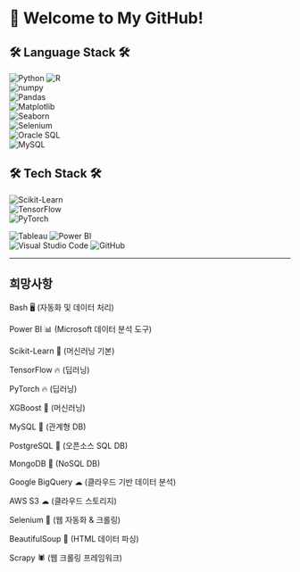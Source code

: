 
# 📌 Welcome to My GitHub!

## 🛠 Language Stack 🛠  
 
![Python](https://img.shields.io/badge/Python-563D7C?style=for-the-badge&logo=python&logoColor=white) 
![R](https://img.shields.io/badge/r-1572B6?style=for-the-badge&logo=r&logoColor=white)  
![numpy](https://img.shields.io/badge/numpy-F7DF1E?style=for-the-badge&logo=numpy&logoColor=black)  
![Pandas](https://img.shields.io/badge/pandas-6DB33F?style=for-the-badge&logo=pandas&logoColor=white)  
![Matplotlib](https://img.shields.io/badge/Matplotlib-11557C?style=for-the-badge&logo=plotly&logoColor=white)  
![Seaborn](https://img.shields.io/badge/Seaborn-008080?style=for-the-badge&logo=plotly&logoColor=white)   
![Selenium](https://img.shields.io/badge/Selenium-43B02A?style=for-the-badge&logo=selenium&logoColor=white)  
![Oracle SQL](https://img.shields.io/badge/OracleSQL-F80000?style=for-the-badge&logo=ORACLE&logoColor=white)  
![MySQL](https://img.shields.io/badge/MySQL-4479A1?style=for-the-badge&logo=mysql&logoColor=white)  


## 🛠 Tech Stack 🛠  
![Scikit-Learn](https://img.shields.io/badge/Scikit%20Learn-F7931E?style=for-the-badge&logo=scikit-learn&logoColor=white)  
![TensorFlow](https://img.shields.io/badge/TensorFlow-FF6F00?style=for-the-badge&logo=tensorflow&logoColor=white)  
![PyTorch](https://img.shields.io/badge/PyTorch-EE4C2C?style=for-the-badge&logo=pytorch&logoColor=white)  

![Tableau](https://img.shields.io/badge/Tableau-E97627?style=for-the-badge&logo=tableau&logoColor=white)
![Power BI](https://img.shields.io/badge/PowerBI-F2C811?style=for-the-badge&logo=powerbi&logoColor=black)  
![Visual Studio Code](https://img.shields.io/badge/VSCode-007ACC?style=for-the-badge&logo=visual-studio-code&logoColor=white)  ![GitHub](https://img.shields.io/badge/GitHub-181717?style=for-the-badge&logo=github&logoColor=white)  


---
## 희망사항

Bash 🖥 (자동화 및 데이터 처리)

Power BI 📊 (Microsoft 데이터 분석 도구)

Scikit-Learn 🤖 (머신러닝 기본)

TensorFlow 🔥 (딥러닝)

PyTorch 🔥 (딥러닝)

XGBoost 🚀 (머신러닝)


MySQL 🐬 (관계형 DB)

PostgreSQL 🐘 (오픈소스 SQL DB)

MongoDB 🍃 (NoSQL DB)

Google BigQuery ☁ (클라우드 기반 데이터 분석)

AWS S3 ☁ (클라우드 스토리지)



Selenium 🦾 (웹 자동화 & 크롤링)

BeautifulSoup 🍜 (HTML 데이터 파싱)

Scrapy 🕷 (웹 크롤링 프레임워크)
